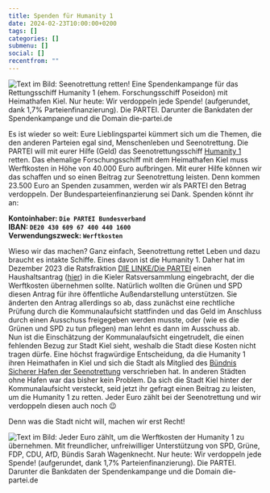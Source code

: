 ```yaml
---
title: Spenden für Humanity 1
date: 2024-02-23T10:00:00+0200
tags: []
categories: []
submenu: []
social: []
recentfrom: ""
---
```



![Text im Bild: Seenotrettung retten! Eine Spendenkampange für das Rettungsschiff Humanity 1 (ehem. Forschungsschiff Poseidon) mit Heimathafen Kiel. Nur heute: Wir verdoppeln jede Spende! (aufgerundet, dank 1,7% Parteienfinanzierung). Die PARTEI. Darunter die Bankdaten der Spendenkampange und die Domain die-partei.de](https://die-partei.sh/sh/spenden-fuer-humanity-1/spenden-fuer-humanity-1_01.png)

Es ist wieder so weit: Eure Lieblingspartei kümmert sich um die Themen, die den anderen Parteien egal sind, Menschenleben und Seenotrettung. Die PARTEI will mit eurer Hilfe (Geld) das Seenotrettungsschiff [Humanity 1](https://united4rescue.org/de/die-schiffe/humanity-1/) retten. Das ehemalige Forschungsschiff mit dem Heimathafen Kiel muss Werftkosten in Höhe von 40.000 Euro aufbringen. Mit eurer Hilfe können wir das schaffen und so einen Beitrag zur Seenotrettung leisten. Denn kommen 23.500 Euro an Spenden zusammen, werden wir als PARTEI den Betrag verdoppeln. Der Bundesparteienfinanzierung sei Dank. Spenden könnt ihr an:

**Kontoinhaber: `Die PARTEI Bundesverband`**  
**IBAN: `DE20 430 609 67 400 440 1600`**  
**Verwendungszweck: `Werftkosten`**

Wieso wir das machen? Ganz einfach, Seenotrettung rettet Leben und dazu braucht es intakte Schiffe. Eines davon ist die Humanity 1. Daher hat im Dezember 2023 die Ratsfraktion [DIE LINKE/Die PARTEI](https://die-linke-die-partei.de/) einen Haushaltsantrag ([hier](https://www.kiel.de/de/politik_verwaltung/ratsversammlung/infosystem/vo020?VOLFDNR=1001107)) in die Kieler Ratsversammlung eingebracht, der die Werftkosten übernehmen sollte. Natürlich wollten die Grünen und SPD diesen Antrag für ihre öffentliche Außendarstellung unterstützen. Sie änderten den Antrag allerdings so ab, dass zunächst eine rechtliche Prüfung durch die Kommunalaufsicht stattfinden und das Geld im Anschluss durch einen Ausschuss freigegeben werden musste, oder (wie es die Grünen und SPD zu tun pflegen) man lehnt es dann im Ausschuss ab.   
Nun ist die Einschätzung der Kommunalaufsicht eingetrudelt, die einen fehlenden Bezug zur Stadt Kiel sieht, weshalb die Stadt diese Kosten nicht tragen dürfe. Eine höchst fragwürdige Entscheidung, da die Humanity 1 ihren Heimathafen in Kiel und sich die Stadt als Mitglied des [Bündnis Sicherer Hafen der Seenotrettung](https://www.seebruecke.org/sichere-haefen/haefen) verschrieben hat. In anderen Städten ohne Hafen war das bisher kein Problem. Da sich die Stadt Kiel hinter der Kommunalaufsicht versteckt, seid jetzt ihr gefragt einen Beitrag zu leisten, um die Humanity 1 zu retten. Jeder Euro zählt bei der Seenotrettung und wir verdoppeln diesen auch noch 😉

Denn was die Stadt nicht will, machen wir erst Recht!

![Text im Bild: Jeder Euro zählt, um die Werftkosten der Humanity 1 zu übernehmen. Mit freundlicher, unfreiwilliger Unterstützung von SPD, Grüne, FDP, CDU, AfD, Bündis Sarah Wagenknecht. Nur heute: Wir verdoppeln jede Spende! (aufgerundet, dank 1,7% Parteienfinanzierung). Die PARTEI. Darunter die Bankdaten der Spendenkampange und die Domain die-partei.de](https://die-partei.sh/sh/spenden-fuer-humanity-1/spenden-fuer-humanity-1_02.png)